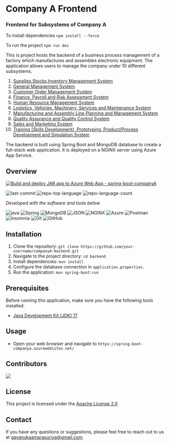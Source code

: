 # Company A Frontend

### Frontend for Subsystems of Company A

To install dependencies `npm install --force`

To run the project `npm run dev`

This is project hosts the backend of a business process management of a factory which manufactures and assembles electronic equipment. The application allows users to manage the company under 10 different subsystems.

<ol>
  <li><a href ='https://github.com/Gayanukaa/companyA-backend/tree/main/backend/src/main/java/com/companyA/backend/InventoryManagementSystem'>Supplies,Stocks,Inventory Management System</a></li>
  <li><a href ='https://github.com/Gayanukaa/companyA-backend/tree/main/backend/src/main/java/com/companyA/backend/GeneralManagementSystem'>General Management System</a></li>
  <li><a href ='https://github.com/Gayanukaa/companyA-backend/tree/main/backend/src/main/java/com/companyA/backend/CustomerOrderSystem'>Customer Order Management System</a></li>
  <li><a href ='https://github.com/Gayanukaa/companyA-backend/tree/main/backend/src/main/java/com/companyA/backend/FinanceSystem'>Finance, Payroll and Risk Assessment System</a></li>
  <li><a href ='https://github.com/Gayanukaa/companyA-backend/tree/main/backend/src/main/java/com/companyA/backend/HumanResourceSystem'>Human Resource Management System</a></li>
  <li><a href ='https://github.com/Gayanukaa/companyA-backend/tree/main/backend/src/main/java/com/companyA/backend/LogisticsAndMaintenanceSystem'>Logistics, Vehicles, Machinery, Services and Maintenance System</a></li>
  <li><a href ='https://github.com/Gayanukaa/companyA-backend/tree/main/backend/src/main/java/com/companyA/backend/ManufacturingSystem'>Manufacturing and Assembly Line Planning and Management System</a></li>
  <li><a href ='https://github.com/Gayanukaa/companyA-backend/tree/main/backend/src/main/java/com/companyA/backend/QualityAssuaranceSystem'>Quality Assurance and Quality Control System</a></li>
  <li><a href ='https://github.com/Gayanukaa/companyA-backend/tree/main/backend/src/main/java/com/companyA/backend/SalesSystem'>Sales and Marketing System</a></li>
  <li><a href ='https://github.com/Gayanukaa/companyA-backend/tree/main/backend/src/main/java/com/companyA/backend/TrainingAndDevelopmentSystem'>Training (Skills Development), Prototyping, Product/Process Development and Simulation System</a></li>
</ol>

The backend is built using Spring Boot and MongoDB database to create a full-stack web application. It is deployed on a NGINX server using Azure App Service.

## Overview

[![Build and deploy JAR app to Azure Web App - spring-boot-companyA](https://github.com/Gayanukaa/companyA-backend/actions/workflows/dev_spring-boot-companya.yml/badge.svg?branch=dev)](https://github.com/Gayanukaa/companyA-backend/actions/workflows/dev_spring-boot-companya.yml)
<p>
 <img src="https://img.shields.io/github/last-commit/Gayanukaa/companyA-backend?style=flat&logo=git&logoColor=white&color=0080ff" alt="last-commit">
 <img src="https://img.shields.io/github/languages/top/Gayanukaa/companyA-backend?style=flat&color=0080ff" alt="repo-top-language">
 <img src="https://img.shields.io/github/languages/count/Gayanukaa/companyA-backend?style=flat&color=0080ff" alt="repo-language-count">
<p>
<p>
  <em>Developed with the software and tools below.</em>
</p>
<p>
 <img src="https://img.shields.io/badge/java-%23ED8B00.svg?style=flat&logo=openjdk&logoColor=white" alt="java">
 <img src="https://img.shields.io/badge/Spring-6DB33F.svg?style=flat&logo=Spring&logoColor=white" alt="Spring">
 <img src="https://img.shields.io/badge/MongoDB-47A248.svg?style=flat&logo=MongoDB&logoColor=white" alt="MongoDB">
 <img src="https://img.shields.io/badge/JSON-000000.svg?style=flat&logo=JSON&logoColor=white" alt="JSON">
 <img src="https://img.shields.io/badge/nginx-%23009639.svg?logo=nginx&logoColor=white" ALT="NGINX">
 <img src="https://img.shields.io/badge/azure-%230072C6.svg?logo=azure-devops&logoColor=white" ALT="Azure">
  <img src="https://img.shields.io/badge/Postman-FF6C37?logo=postman&logoColor=white" ALT="Postman">
  <img src="https://img.shields.io/badge/Insomnia-black?logo=insomnia&logoColor=white&color=330066" ALT="Insomnia">
  <img src="https://img.shields.io/badge/git-F05032?logo=git&logoColor=FFFFFF" ALT="Git">
  <img src="https://img.shields.io/badge/github-181717?logo=github&logoColor=FFFFFF" ALT="GitHub">

## Installation

1. Clone the repository: `git clone https://github.com/your-username/companyA-backend.git`
2. Navigate to the project directory: `cd backend`
3. Install dependencies: `mvn install`
4. Configure the database connection in `application.properties`.
5. Run the application: `mvn spring-boot:run`

## Prerequisites

Before running this application, make sure you have the following tools installed:

- [Java Development Kit (JDK) 17](https://www.oracle.com/java/technologies/downloads/#java17)

## Usage

- Open your web browser and navigate to `https://spring-boot-companya.azurewebsites.net/`

## Contributors

<a href="https://github.com/Gayanukaa/companyA-backend/graphs/contributors">
  <img src="https://contrib.rocks/image?repo=Gayanukaa/companyA-backend" />
</a>

## License

This project is licensed under the [Apache License 2.0](https://choosealicense.com/licenses/apache-2.0/)

## Contact

If you have any questions or suggestions, please feel free to reach out to us at [gayanukaamarasuriya@gmail.com](mailto:gayanukaamarasuriya@gmail.com).

